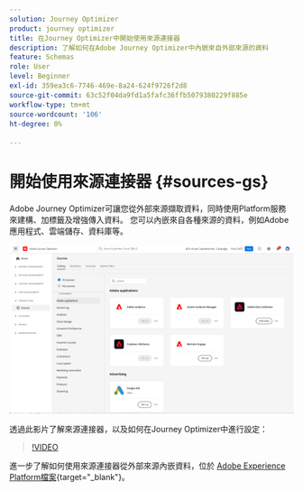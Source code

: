 ```yaml
---
solution: Journey Optimizer
product: journey optimizer
title: 在Journey Optimizer中開始使用來源連接器
description: 了解如何在Adobe Journey Optimizer中內嵌來自外部來源的資料
feature: Schemas
role: User
level: Beginner
exl-id: 359ea3c6-7746-469e-8a24-624f9726f2d8
source-git-commit: 63c52f04da9fd1a5fafc36ffb5079380229f885e
workflow-type: tm+mt
source-wordcount: '106'
ht-degree: 0%

---
```


# 開始使用來源連接器 {#sources-gs}

Adobe Journey Optimizer可讓您從外部來源擷取資料，同時使用Platform服務來建構、加標籤及增強傳入資料。 您可以內嵌來自各種來源的資料，例如Adobe應用程式、雲端儲存、資料庫等。

![](assets/sources-home.png)

透過此影片了解來源連接器，以及如何在Journey Optimizer中進行設定：

>[!VIDEO](https://video.tv.adobe.com/v/335919?quality=12)

進一步了解如何使用來源連接器從外部來源內嵌資料，位於 [Adobe Experience Platform檔案](https://experienceleague.adobe.com/docs/experience-platform/sources/home.html){target=&quot;_blank&quot;}。
